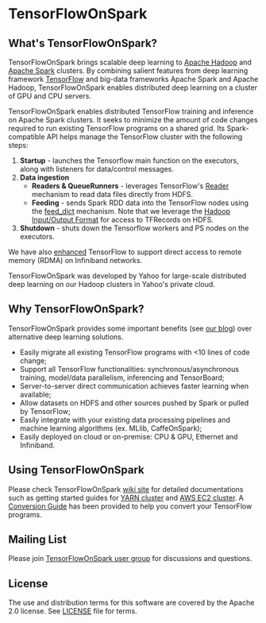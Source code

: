 <!--
Copyright 2017 Yahoo Inc.
Licensed under the terms of the Apache 2.0 license.
Please see LICENSE file in the project root for terms.
-->
# TensorFlowOnSpark

## What's TensorFlowOnSpark?

TensorFlowOnSpark brings scalable deep learning to [Apache Hadoop](http://hadoop.apache.org) and [Apache Spark](http://spark.apache.org)
clusters. By combining salient features from deep learning framework
[TensorFlow](https://www.tensorflow.org) and big-data frameworks
Apache Spark and Apache Hadoop, TensorFlowOnSpark enables distributed
deep learning on a cluster of GPU and CPU servers.

TensorFlowOnSpark enables distributed TensorFlow training and
inference on Apache Spark clusters.  It seeks to minimize the amount
of code changes required to run existing TensorFlow programs on a
shared grid.  Its Spark-compatible API helps manage the TensorFlow
cluster with the following steps:

1. **Startup** - launches the Tensorflow main function on the executors, along with listeners for data/control messages.
1. **Data ingestion**
   - **Readers & QueueRunners** - leverages TensorFlow's [Reader](https://www.tensorflow.org/how_tos/reading_data/#reading_from_files) mechanism to read data files directly from HDFS.
   - **Feeding** - sends Spark RDD data into the TensorFlow nodes using the [feed_dict](https://www.tensorflow.org/how_tos/reading_data/#feeding) mechanism.  Note that we leverage the [Hadoop Input/Output Format](https://github.com/tensorflow/ecosystem/tree/master/hadoop) for access to TFRecords on HDFS.
1. **Shutdown** - shuts down the Tensorflow workers and PS nodes on the executors.

We have also
[enhanced](https://github.com/yahoo/tensorflow/tree/yahoo) TensorFlow
to support direct access to remote memory (RDMA) on Infiniband
networks.

TensorFlowOnSpark was developed by Yahoo for large-scale distributed
deep learning on our Hadoop clusters in Yahoo's private cloud. 


## Why TensorFlowOnSpark?

TensorFlowOnSpark provides some important benefits (see [our
blog](http://yahoohadoop.tumblr.com/post/157196317141/open-sourcing-tensorflowonspark-distributed-deep))
over alternative deep learning solutions.
   * Easily migrate all existing TensorFlow programs with <10 lines of code change;
   * Support all TensorFlow functionalities: synchronous/asynchronous training, model/data parallelism, inferencing and TensorBoard;
   * Server-to-server direct communication achieves faster learning when available;
   * Allow datasets on HDFS and other sources pushed by Spark or pulled by TensorFlow; 
   * Easily integrate with your existing data processing pipelines and machine learning algorithms (ex. MLlib, CaffeOnSpark);
   * Easily deployed on cloud or on-premise: CPU & GPU, Ethernet and Infiniband. 


## Using TensorFlowOnSpark

Please check TensorFlowOnSpark [wiki site](../../wiki) for detailed
documentations such as getting started guides for [YARN
cluster](../../wiki/GetStarted_YARN) and [AWS EC2
cluster](../../wiki/GetStarted_EC2). A [Conversion
Guide](../../wiki/Conversion) has been provided to help you convert
your TensorFlow programs.

## Mailing List

Please join [TensorFlowOnSpark user group](https://groups.google.com/forum/#!forum/TensorFlowOnSpark-users) for discussions and questions.

## License

The use and distribution terms for this software are covered by the Apache 2.0 license.
See [LICENSE](LICENSE) file for terms.
